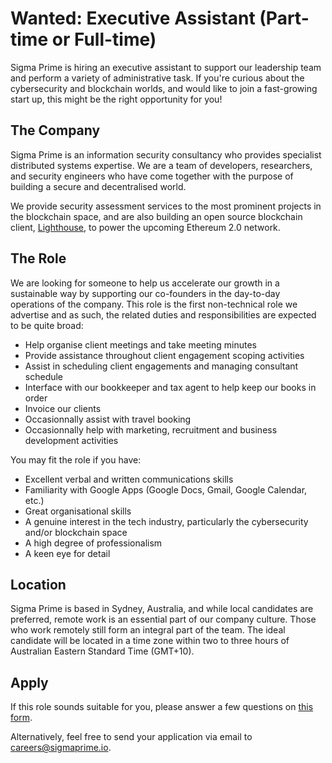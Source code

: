 # Wanted: Executive Assistant (Part-time or Full-time)

Sigma Prime is hiring an executive assistant to support our leadership team and perform a variety of administrative task. If you're curious about the cybersecurity and blockchain worlds, and would like to join a fast-growing start up, this might be the right opportunity for you!

## The Company

Sigma Prime is an information security consultancy who provides specialist distributed systems expertise. We are a team of developers, researchers, and security engineers who have come together with the purpose of building a secure and decentralised world.

We provide security assessment services to the most prominent projects in the blockchain space, and are also building an open source blockchain client, [Lighthouse](https://github.com/sigp/lighthouse), to power the upcoming Ethereum 2.0 network.

## The Role

We are looking for someone to help us accelerate our growth in a sustainable way by supporting our co-founders in the day-to-day operations of the company. This role is the first non-technical role we advertise and as such, the related duties and responsibilities are expected to be quite broad:

* Help organise client meetings and take meeting minutes
* Provide assistance throughout client engagement scoping activities
* Assist in scheduling client engagements and managing consultant schedule
* Interface with our bookkeeper and tax agent to help keep our books in order
* Invoice our clients 
* Occasionnally assist with travel booking
* Occasionnally help with marketing, recruitment and business development activities

You may fit the role if you have:

* Excellent verbal and written communications skills
* Familiarity with Google Apps (Google Docs, Gmail, Google Calendar, etc.)
* Great organisational skills
* A genuine interest in the tech industry, particularly the cybersecurity and/or blockchain space
* A high degree of professionalism
* A keen eye for detail

## Location

Sigma Prime is based in Sydney, Australia, and while local candidates are preferred,
remote work is an essential part of our company culture. Those who work remotely still
form an integral part of the team. The ideal candidate will be located in a time zone within two to three hours of Australian Eastern Standard Time (GMT+10).

## Apply

If this role sounds suitable for you, please answer a few questions on [this form](https://forms.gle/uS1a3Vm43LTQKmEW7).

Alternatively, feel free to send your application via email to
[careers@sigmaprime.io](mailto:careers@sigmaprime.io).
